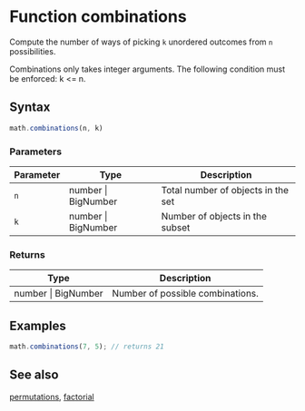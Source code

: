 <!-- Note: This file is automatically generated from source code comments. Changes made in this file will be overridden. -->

# Function combinations

Compute the number of ways of picking `k` unordered outcomes from `n`
possibilities.

Combinations only takes integer arguments.
The following condition must be enforced: k <= n.


## Syntax

```js
math.combinations(n, k)
```

### Parameters

Parameter | Type | Description
--------- | ---- | -----------
`n` | number &#124; BigNumber | Total number of objects in the set
`k` | number &#124; BigNumber | Number of objects in the subset

### Returns

Type | Description
---- | -----------
number &#124; BigNumber | Number of possible combinations.


## Examples

```js
math.combinations(7, 5); // returns 21
```


## See also

[permutations](permutations.md),
[factorial](factorial.md)
